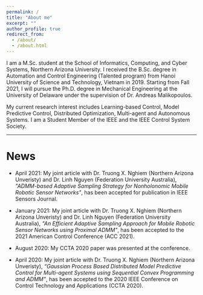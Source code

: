 ```yaml
---
permalink: /
title: "About me"
excerpt: ""
author_profile: true
redirect_from:
  - /about/
  - /about.html
---
```


I am a M.Sc. student at the School of Informatics, Computing, and Cyber Systems, Northern Arizona University. I received the B.Sc. degree in Automation and Control Engineering (Talented program) from Hanoi University of Science and Technology, Vietnam in 2019. Starting from Fall 2021, I will pursue the Ph.D. degree in Mechanical Engineering at the University of Delaware under the supervision of Dr. Andreas Malikopoulos.
<!-- at the [IDS Lab](https://sites.udel.edu/ids-lab/people/). -->
My current research interest includes Learning-based Control, Model Predictive Control, Distributed Optimization, Multi-agent and Autonomous Systems. I am a Student Member of the IEEE and the IEEE Control System Society.

<hr />

# News

* April 2021: My joint article with Dr. Truong X. Nghiem (Northern Arizona Unveristy) and Dr. Linh Nguyen (Federation University Australia), <em>"ADMM-based Adaptive Sampling Strategy for Nonholonomic Mobile Robotic Sensor Networks"</em>, has been accepted for publication in IEEE Sensors Journal.

* January 2021: My joint article with Dr. Truong X. Nghiem (Northern Arizona Unveristy) and Dr. Linh Nguyen (Federation University Australia), <em>"An Efficient Adaptive Sampling Approach for Mobile Robotic Sensor Networks using Proximal ADMM"</em>, has been accepted to the 2021 American Control Conference (ACC 2021).

* August 2020: My CCTA 2020 paper was presented at the conference.

* April 2020: My joint article with Dr. Truong X. Nghiem (Northern Arizona Unveristy), <em>“Gaussian Process Based Distributed Model Predictive Control for Multi-agent Systems using Sequential Convex Programming and ADMM”</em>, has been accepted to the 2020 IEEE Conference on Control Technology and Applications (CCTA 2020).

